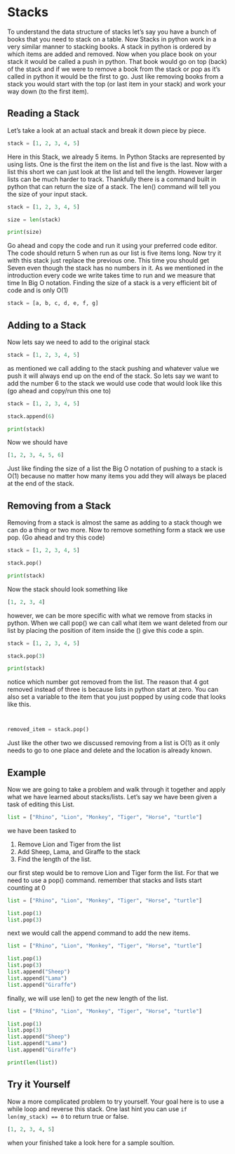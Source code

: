 # Stacks
To understand the data structure of stacks let’s say you have a bunch of books that you need to stack on a table. Now Stacks in python work in a very similar manner to stacking books. A stack in python is ordered by which items are added and removed. Now when you place book on your stack it would be called a push in python. That book would go on top (back) of the stack and if we were to remove a book from the stack or pop as it’s called in python it would be the first to go. Just like removing books from a stack you would start with the top (or last item in your stack) and work your way down (to the first item). 



## Reading a Stack

Let’s take a look at an actual stack and break it down piece by piece.


```python
stack = [1, 2, 3, 4, 5]
```
Here in this Stack, we already 5 items. In Python Stacks are represented by using lists. One is the first the item on the list and five is the last. Now with a list this short we can just look at the list and tell the length. However larger lists can be much harder to track. Thankfully there is a command built in python that can return the size of a stack. The len() command will tell you the size of your input stack.

```python
stack = [1, 2, 3, 4, 5]

size = len(stack)

print(size)
```
Go ahead and copy the code and run it using your preferred code editor. The code should return 5 when run as our list is five items long. Now try it with this stack just replace the previous one. This time you should get Seven even though the stack has no numbers in it. As we mentioned in the introduction every code we write takes time to run and we measure that time In Big O notation. Finding the size of a stack is a very efficient bit of code and is only O(1)

```python
stack = [a, b, c, d, e, f, g]
```


## Adding to a Stack

Now lets say we need to add to the original stack 
```python
stack = [1, 2, 3, 4, 5]
```
as mentioned we call adding to the stack pushing and whatever value we push it will always end up on the end of the stack. So lets say we want to add the number 6 to the stack we would use code that would look like this (go ahead and copy/run this one to)

```python
stack = [1, 2, 3, 4, 5]

stack.append(6)

print(stack)
```
Now we should have 
```python
[1, 2, 3, 4, 5, 6]
```

Just like finding the size of a list the Big O notation of pushing to a stack is O(1) because no matter how many items you add they will always be placed at the end of the stack.




## Removing from a Stack

Removing from a stack is almost the same as adding to a stack though we can do a thing or two more. Now to remove something form a stack we use pop. (Go ahead and try this code)

```python
stack = [1, 2, 3, 4, 5]

stack.pop()

print(stack)
```
Now the stack should look something like 
```python
[1, 2, 3, 4]
```

however, we can be more specific with what we remove from stacks in python. When we call pop() we can call what item we want deleted from our list by placing the position of item inside the () give this code a spin.

```python
stack = [1, 2, 3, 4, 5]

stack.pop(3)

print(stack)
```
notice which number got removed from the list. The reason that 4 got removed instead of three is because lists in python start at zero. You can also set a variable to the item that you just popped by using code that looks like this.

```python


removed_item = stack.pop()
```



Just like the other two we discussed removing from a list is O(1) as it only needs to go to one place and delete and the location is already known. 



## Example

Now we are going to take a problem and walk through it together and apply what we have learned about stacks/lists. 
Let’s say we have been given a task of editing this List. 

```Python
list = ["Rhino", "Lion", "Monkey", "Tiger", "Horse", "turtle"]
```
we have been tasked to 
1. Remove Lion and Tiger from the list
2. Add Sheep, Lama, and Giraffe to the stack
3. Find the length of the list. 

our first step would be to remove Lion and Tiger form the list. For that we need to use a pop() command. remember that stacks and lists start counting at 0


```Python
list = ["Rhino", "Lion", "Monkey", "Tiger", "Horse", "turtle"]

list.pop(1)
list.pop(3)
```
next we would call the append command to add the new items.

```Python
list = ["Rhino", "Lion", "Monkey", "Tiger", "Horse", "turtle"]

list.pop(1)
list.pop(3)
list.append("Sheep")
list.append("Lama")
list.append("Giraffe")
```

finally, we will use len() to get the new length of the list.

```Python
list = ["Rhino", "Lion", "Monkey", "Tiger", "Horse", "turtle"]

list.pop(1)
list.pop(3)
list.append("Sheep")
list.append("Lama")
list.append("Giraffe")

print(len(list))
```



## Try it Yourself
Now a more complicated problem to try yourself. Your goal here is to use a while loop and reverse this stack. One last hint you can use `if len(my_stack) == 0` to return true or false.

```python
[1, 2, 3, 4, 5]
```

when your finished take a look here for a sample soultion.
